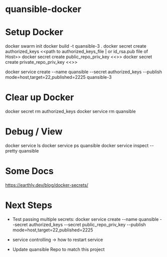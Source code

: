 # quansible-docker

# Setup Docker
docker swarm init
docker build -t quansible-3 . 
docker secret create authorized_keys <<path to authorized_keys_file | or id_rsa.pub file of Host>>
docker secret create public_repo_priv_key <<>>
docker secret create private_repo_priv_key <<>>

docker service create --name quansible --secret authorized_keys --publish mode=host,target=22,published=2225 quansible-3 

# Clear up Docker
docker secret rm authorized_keys
docker service rm quansible

# Debug / View
docker service ls
docker service ps quansible
docker service inspect --pretty quansible


# Some Docs
https://earthly.dev/blog/docker-secrets/


# Next Steps

- Test passing multiple secrets:
  docker service create --name quansible --secret authorized_keys --secret public_repo_priv_key --publish mode=host,target=22,published=2225
- service controlling -> how to restart service


- Update quansible Repo to match this project

